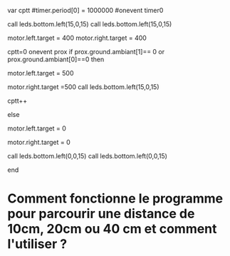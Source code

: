 var cptt 
#timer.period[0] = 1000000
#onevent timer0



call leds.bottom.left(15,0,15)
call leds.bottom.left(15,0,15)

motor.left.target = 400
motor.right.target = 400

cptt=0
onevent prox
if prox.ground.ambiant[1]== 0 or prox.ground.ambiant[0]==0  then

motor.left.target = 500

motor.right.target =500
call leds.bottom.left(15,0,15)

cptt++

else

 motor.left.target = 0

 motor.right.target = 0

call leds.bottom.left(0,0,15)
call leds.bottom.left(0,0,15)

end

# Comment fonctionne le programme pour parcourir une distance de 10cm, 20cm ou 40 cm et comment l'utiliser ?

